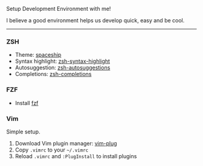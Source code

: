 Setup Development Environment with me!

I believe a good environment helps us develop quick, easy and be cool.

---------

### ZSH

- Theme: [spaceship](https://github.com/denysdovhan/spaceship-prompt#oh-my-zsh)
- Syntax highlight: [zsh-syntax-highlight](https://github.com/zsh-users/zsh-syntax-highlighting/blob/master/INSTALL.md#oh-my-zsh)
- Autosuggestion: [zsh-autosuggestions](https://github.com/zsh-users/zsh-autosuggestions/blob/master/INSTALL.md#oh-my-zsh)
- Completions: [zsh-completions](https://github.com/zsh-users/zsh-completions#oh-my-zsh)

### FZF
- Install [fzf](https://github.com/junegunn/fzf#using-homebrew-or-linuxbrew)

### Vim

Simple setup.

1. Download Vim plugin manager: [vim-plug](https://github.com/junegunn/vim-plug#installation)
2. Copy `.vimrc` to your `~/.vimrc`
3. Reload `.vimrc` and `:PlugInstall` to install plugins
